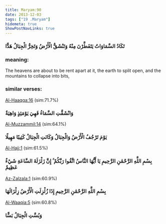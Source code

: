 ```yaml
---
title: Maryam:90
date: 2013-12-03
tags: ["19 .Maryam"]
hidemeta: true 
ShowPostNavLinks: true 
---
```

### تَكَادُ السَّمَاوَاتُ يَتَفَطَّرْنَ مِنْهُ وَتَنْشَقُّ الْأَرْضُ وَتَخِرُّ الْجِبَالُ هَدًّا
### meaning: 
The heavens are about to be rent apart at it, the earth to split open, and the mountains to collapse into bits,
### similar verses: 

[Al-Haaqqa:16](/69/16) (sim:71.7%)

### وَانْشَقَّتِ السَّمَاءُ فَهِيَ يَوْمَئِذٍ وَاهِيَةٌ

[Al-Muzzammil:14](/73/14) (sim:64.1%)

### يَوْمَ تَرْجُفُ الْأَرْضُ وَالْجِبَالُ وَكَانَتِ الْجِبَالُ كَثِيبًا مَهِيلًا

[Al-Hajj:1](/22/1) (sim:61.5%)

### بِسْمِ اللَّهِ الرَّحْمَٰنِ الرَّحِيمِ يَا أَيُّهَا النَّاسُ اتَّقُوا رَبَّكُمْ ۚ إِنَّ زَلْزَلَةَ السَّاعَةِ شَيْءٌ عَظِيمٌ

[Az-Zalzala:1](/99/1) (sim:60.9%)

### بِسْمِ اللَّهِ الرَّحْمَٰنِ الرَّحِيمِ إِذَا زُلْزِلَتِ الْأَرْضُ زِلْزَالَهَا

[Al-Waaqia:5](/56/5) (sim:60.8%)

### وَبُسَّتِ الْجِبَالُ بَسًّا
